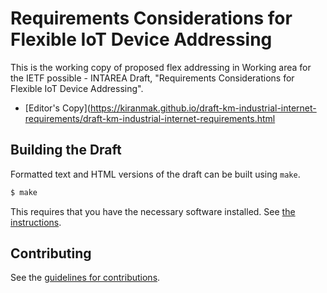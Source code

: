 # Requirements Considerations for Flexible IoT Device Addressing

This is the working copy of proposed flex addressing in Working area for the IETF possible - INTAREA Draft, "Requirements Considerations for Flexible IoT Device Addressing".

* [Editor's Copy](https://kiranmak.github.io/draft-km-industrial-internet-requirements/draft-km-industrial-internet-requirements.html

## Building the Draft

Formatted text and HTML versions of the draft can be built using `make`.

```sh
$ make
```

This requires that you have the necessary software installed.  See
[the instructions](https://github.com/martinthomson/i-d-template/blob/master/doc/SETUP.md).


## Contributing

See the
[guidelines for contributions](https://github.com/kiranmak/draft-ietf-flexaddress-requirements/blob/main/CONTRIBUTING.md).
